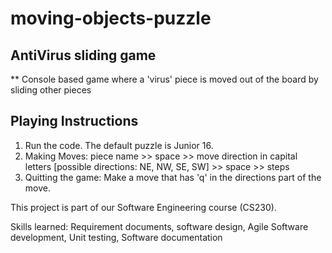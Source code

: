 # moving-objects-puzzle

## AntiVirus sliding game

** Console based game where a 'virus' piece is moved out of the board by sliding other pieces

## Playing Instructions

1. Run the code. The default puzzle is Junior 16.
2. Making Moves: piece name >> space >> move direction in capital letters [possible directions: NE, NW, SE, SW] >> space >> steps
3. Quitting the game: Make a move that has 'q' in the directions part of the move.

This project is part of our Software Engineering course (CS230).

Skills learned: Requirement documents, software design, Agile Software development, Unit testing, Software documentation
